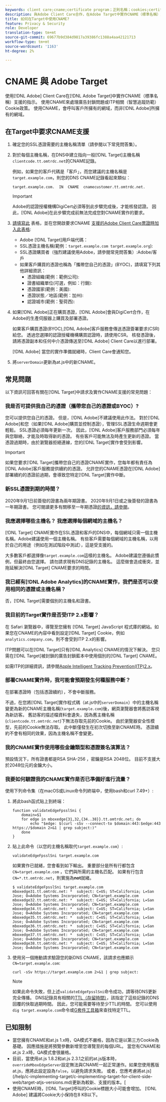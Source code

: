 ```yaml
---
keywords: client care;cname;certificate program；正則名稱；cookies;certificate;amc;adobe受管理證書；digicert；域控制驗證；dcv
description: 與Adobe Client Care合作，在Adobe Target中實作CNAME（標準名稱）支援，以處理廣告封鎖問題或ITP相關Cookie政策。
title: 如何在Target中使用CNAME?
feature: Privacy & Security
role: Developer
translation-type: tm+mt
source-git-commit: 69677b9d384d9817a39386fc1388a4aa42121713
workflow-type: tm+mt
source-wordcount: '1163'
ht-degree: 2%

---
```



# CNAME 與 Adobe Target

使用[!DNL Adobe] Client Care在[!DNL Adobe Target]中實作CNAME（標準名稱）支援的指示。 使用CNAME來處理廣告封鎖問題或ITP相關（智慧追蹤防範）Cookie政策。 使用CNAME，會呼叫客戶所擁有的網域，而非[!DNL Adobe]所擁有的網域。

## 在Target中要求CNAME支援

1. 確定您的SSL憑證需要的主機名稱清單（請參閱以下常見問答集）。

1. 對於每個主機名稱，在DNS中建立指向一般[!DNL Target]主機名稱`clientcode.tt.omtrdc.net`的CNAME記錄。

   例如，如果您的客戶代碼是「客戶」，而您建議的主機名稱是`target.example.com`，則您的DNS CNAME記錄看起來類似：

   ```
   target.example.com.  IN  CNAME  cnamecustomer.tt.omtrdc.net.
   ```

   >[!IMPORTANT]
   >
   >Adobe的認證授權機構DigiCert必須等到此步驟完成後，才能核發認證。 因此，[!DNL Adobe]在此步驟完成前無法完成您對CNAME實作的要求。

1. [請填寫此](https://experienceleague.adobe.com/docs/core-services/assets/FPC_Request_Form.xlsx?lang=en) 表格，並在您開啟要求CNAME [支援的Adobe Client Care票證時加入此表格](/help/cmp-resources-and-contact-information.md#reference_ACA3391A00EF467B87930A450050077C):

   * Adobe [!DNL Target]用戶端代碼：
   * SSL憑證主機名稱(範例：`target.example.com target.example.org`):
   * SSL憑證購買者（強烈建議使用Adobe，請參閱常見問答集）:Adobe/客戶
   * 如果客戶購買的憑證也稱為「攜帶您自己的憑證」(BYOC)，請填寫下列其他詳細資訊：
      * 憑證組織(範例：範例公司):
      * 證書組織單位(可選，例如：行銷):
      * 憑證國家(範例：美國):
      * 憑證狀態／地區(範例：加州):
      * 認證城市(範例：聖荷西):

1. 如果[!DNL Adobe]正在購買憑證，[!DNL Adobe]會與DigiCert合作，在Adobe的生產伺服器上購買及部署憑證。

   如果客戶購買憑證(BYOC),[!DNL Adobe]客戶服務會傳送憑證簽署要求(CSR)給您。 透過您選擇的認證授權機構購買認證時，請使用CSR。 核發憑證後，請將憑證副本和任何中介憑證傳送至[!DNL Adobe] Client Care以進行部署。

   [!DNL Adobe] 當您的實作準備就緒時，Client Care會通知您。

1. 將`serverDomain`更新為at.js中的新CNAME。

## 常見問題

以下資訊可回答有關在[!DNL Target]中請求及實作CNAME支援的常見問題：

### 我是否可提供我自己的憑證（攜帶您自己的憑證或BYOC）?

您可以提供您自己的憑證。 但是，[!DNL Adobe]不建議使用此作法。 對於[!DNL Adobe]和您（如果[!DNL Adobe]購買並控制憑證），管理SSL憑證生命週期會更輕鬆。 SSL憑證必須每年更新一次。 因此，[!DNL Adobe]客戶服務部門必須每年與您聯絡，才能及時取得新的憑證。 有些客戶可能無法及時產生更新的憑證。 當憑證過期時，由於瀏覽器拒絕連線，您的[!DNL Target]實作會受到影響。

>[!IMPORTANT]
>
>如果您要求[!DNL Target]攜帶您自己的憑證CNAME實作，您每年都有責任為[!DNL Adobe]客戶服務提供續約的憑證。 允許您的CNAME憑證在[!DNL Adobe]部署續約的憑證前過期，會導致您特定[!DNL Target]實作中斷。

### 新SSL憑證到期的時間？

2020年9月1日前簽發的證書為兩年期證書。 2020年9月1日或之後簽發的證書為一年期證書。 您可閱讀更多有關移至一年期憑證[的資訊，請參閱](https://www.digicert.com/position-on-1-year-certificates)。

### 我應選擇哪些主機名？ 我應選擇每個網域的主機名？

[!DNL Target] CNAME實作在SSL憑證和客戶的DNS中，每個網域只需一個主機名稱。Adobe建議使用一個主機名稱。 有些客戶需要每個網域的主機名稱，以用於自己的用途（例如在測試階段中測試），這是受支援的。

大多數客戶都選擇像`target.example.com`這樣的主機名。 Adobe建議您遵循此慣例，但最終由您選擇。 請勿請求現有DNS記錄的主機名。 這麼做會造成衝突，並拖延解決[!DNL Target] CNAME要求的時間。

### 我已經有[!DNL Adobe Analytics]的CNAME實作，我們是否可以使用相同的憑證或主機名稱？

否，[!DNL Target]需要個別的主機名和證書。

### 我目前的Target實作是否受ITP 2.x影響？

在 Safari 瀏覽器中，導覽至您擁有 [!DNL Target] JavaScript 程式庫的網站。如果您在CNAME的內容中看到設定[!DNL Target] Cookie，例如`analytics.company.com`，則不會受到ITP 2.x的影響。

ITP問題可以在[!DNL Target]只有[!DNL Analytics] CNAME的情況下解決。 您只需在[!DNL Target]被封鎖的廣告封鎖藍本中使用個別的[!DNL Target] CNAME。

如需ITP的詳細資訊，請參閱[Apple Intelligent Tracking Prevention(ITP)2.x](/help/c-implementing-target/c-considerations-before-you-implement-target/c-privacy/apple-itp-2x.md)。

### 部署CNAME實作時，我可能會預期發生何種服務中斷？

在部署憑證時（包括憑證續約），不會中斷服務。

不過，在您將[!DNL Target]實作程式碼（at.js中的`serverDomain`）中的主機名稱變更為新的CNAME主機名稱(`target.example.com`)後，網頁瀏覽器會將舊訪客視為新訪客。 舊訪客的描述檔資料會遺失，因為舊主機名稱(`clientcode.tt.omtrdc.net`)下無法存取先前的Cookie。 由於瀏覽器安全性模型，先前的Cookie無法存取。 此中斷僅發生在初次切換至新CNAME時。 憑證續約不會有相同的效果，因為主機名稱不會變更。

### 我的CNAME實作使用哪些金鑰類型和憑證簽名演算法？

預設情況下，所有證書都是RSA SHA-256 ，密鑰是RSA 2048位。 目前不支援大於2048位元的金鑰大小。

### 我要如何驗證我的CNAME實作是否已準備好進行流量？

使用下列命令集（在macOS或Linux命令列終端中，使用bash和curl 7.49+）:

1. 將此bash函式貼上到終端：

   ```
   function validateEdgeFpsslSni {
       domain=$1
       for edge in mboxedge{31,32,{34..38}}.tt.omtrdc.net; do
           echo "$edge: $(curl -sSv --connect-to $domain:443:$edge:443 https://$domain 2>&1 | grep subject:)"
       done
   }
   ```

1. 貼上此命令（以您的主機名稱取代`target.example.com`）:

   ```
   validateEdgeFpsslSni target.example.com
   ```

   如果實作已就緒，您會看到如下輸出。 重要部分是所有行都包含`CN=target.example.com` ，它們與所需的主機名匹配。 如果有行包含`CN=*.tt.omtrdc.net`，則實施為&#x200B;**not**&#x200B;就緒。

   ```
   $ validateEdgeFpsslSni target.example.com
   mboxedge31.tt.omtrdc.net: *  subject: C=US; ST=California; L=San Jose; O=Adobe Systems Incorporated; CN=target.example.com
   mboxedge32.tt.omtrdc.net: *  subject: C=US; ST=California; L=San Jose; O=Adobe Systems Incorporated; CN=target.example.com
   mboxedge34.tt.omtrdc.net: *  subject: C=US; ST=California; L=San Jose; O=Adobe Systems Incorporated; CN=target.example.com
   mboxedge35.tt.omtrdc.net: *  subject: C=US; ST=California; L=San Jose; O=Adobe Systems Incorporated; CN=target.example.com
   mboxedge36.tt.omtrdc.net: *  subject: C=US; ST=California; L=San Jose; O=Adobe Systems Incorporated; CN=target.example.com
   mboxedge37.tt.omtrdc.net: *  subject: C=US; ST=California; L=San Jose; O=Adobe Systems Incorporated; CN=target.example.com
   mboxedge38.tt.omtrdc.net: *  subject: C=US; ST=California; L=San Jose; O=Adobe Systems Incorporated; CN=target.example.com
   ```

1. 使用另一個捲動請求驗證您的新DNS CNAME，該請求也應顯示`CN=target.example.com`:

   ```
   curl -sSv https://target.example.com 2>&1 | grep subject:
   ```

   >[!NOTE]
   >
   >如果此命令失敗，但上述`validateEdgeFpsslSni`命令成功，請等待DNS更新完全傳播。 DNS記錄具有相關的[TTL（存留時間）](https://en.wikipedia.org/wiki/Time_to_live#DNS_records)，該指定了這些記錄的DNS回覆的快取過期時間。 因此，您可能需要等待至少TTL的時間。 您可以使用`dig target.example.com`命令或[G套件工具箱](https://toolbox.googleapps.com/apps/dig/#CNAME)來查找特定TTL。

## 已知限制

* 當您擁有CNAME和at.js 1.x時，QA模式不嚴格，因為它是以第三方Cookie為基礎。 因應措施是將預覽參數新增至您導覽至的每個URL。 當您有CNAME和at.js 2.x時，QA模式會很嚴格。
* 目前，當使用at.js 1.8.2和at.js 2.3.1之前的at.js版本時，`overrideMboxEdgeServer`設定無法與CNAME一起正常運作。如果您使用舊版at.js，應將此設定設為`false`，以避免請求失敗。 或者，您應考慮將at.js](/help/c-implementing-target/c-implementing-target-for-client-side-web/target-atjs-versions.md)更新為較新、支援的版本。[
* 使用CNAME時，[!DNL Target]呼叫的Cookie標題大小可能會增加。 [!DNL Adobe] 建議將Cookie大小保持在8 KB以下。
